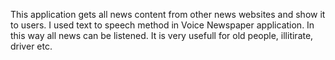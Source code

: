 This application gets all news content from other news websites and show it to users. I used text to speech method in Voice Newspaper application. In this way all news can be listened. It is very usefull for old people, illitirate, driver etc.
